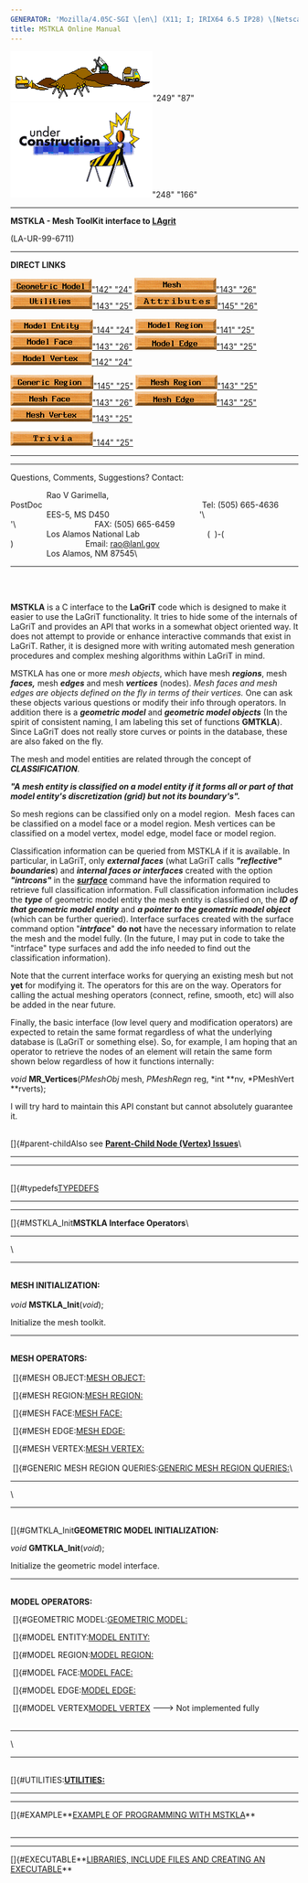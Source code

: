 ```yaml
---
GENERATOR: 'Mozilla/4.05C-SGI \[en\] (X11; I; IRIX64 6.5 IP28) \[Netscape\]'
title: MSTKLA Online Manual
---
```


![](../images/construction24.gif)"249"
"87"![](../images/construc6.gif)"248" "166"

------------------------------------------------------------------------

**MSTKLA - Mesh ToolKit interface to [LAgrit](http://lagrit.lanl.gov)**

(LA-UR-99-6711)

------------------------------------------------------------------------

**DIRECT LINKS**

[![](../images/model.gif)"142"
"24"](http://www.ees.lanl.gov/staff/rao/mstkla/Geom.md) [![](../images/mesh.gif)"143"
"26"](http://www.ees.lanl.gov/staff/rao/mstkla/Mesh.md) [![](../images/utilities.gif)"143"
"25"](http://www.ees.lanl.gov/staff/rao/mstkla/utilities.md) [![](../images/attributes.gif)"145"
"26"](MeshAttributes.md)

[![](../images/modelenty.gif)"144"
"24"](http://www.ees.lanl.gov/staff/rao/mstkla/GeomEntity.md) [![](../images/modelregn.gif)"141"
"25"](http://www.ees.lanl.gov/staff/rao/mstkla/GeomRegion.md) [![](../images/modelface.gif)"143"
"26"](http://www.ees.lanl.gov/staff/rao/mstkla/GeomFace.md) [![](../images/modeledge.gif)"143"
"25"](http://www.ees.lanl.gov/staff/rao/mstkla/GeomEdge.md) [![](../images/modelvert.gif)"142"
"24"](http://www.ees.lanl.gov/staff/rao/mstkla/GeomVertex.md)

[![](../images/genregn.gif)"145"
"25"](http://www.ees.lanl.gov/staff/rao/mstkla/GenRegion.md) [![](../images/meshregn.gif)"143"
"25"](http://www.ees.lanl.gov/staff/rao/mstkla/MeshRegion.md) [![](../images/meshface.gif)"143"
"26"](http://www.ees.lanl.gov/staff/rao/mstkla/MeshFace.md) [![](../images/meshedge.gif)"143"
"25"](http://www.ees.lanl.gov/staff/rao/mstkla/MeshEdge.md) [![](../images/meshvert.gif)"143"
"25"](http://www.ees.lanl.gov/staff/rao/mstkla/MeshVertex.md)

[![](../images/trivia.gif)"144"
"25"](http://www.ees.lanl.gov/staff/rao/mstkla/trivia.md)

------------------------------------------------------------------------

------------------------------------------------------------------------

Questions, Comments, Suggestions? Contact:

                Rao V Garimella,
PostDoc                                                                      
Tel: (505) 665-4636\
                EES-5, MS D450                                       
'\\      '\\                                   FAX: (505) 665-6459\
                Los Alamos National Lab                              ( 
)-(  )                                Email: <rao@lanl.gov>\
                Los Alamos, NM 87545\

------------------------------------------------------------------------

\
 

**MSTKLA** is a C interface to the **LaGriT** code which is designed to
make it easier to use the LaGriT functionality. It tries to hide some of
the internals of LaGriT and provides an API that works in a somewhat
object oriented way. It does not attempt to provide or enhance
interactive commands that exist in LaGriT. Rather, it is designed more
with writing automated mesh generation procedures and complex meshing
algorithms within LaGriT in mind.

MSTKLA has one or more *mesh objects*, which have mesh ***regions***,
mesh ***faces,*** mesh ***edges*** and mesh ***vertices*** (nodes).
*Mesh faces and mesh edges are objects defined on the fly in terms of
their vertices.* One can ask these objects various questions or modify
their info through operators. In addition there is a ***geometric
model*** and ***geometric model objects*** (In the spirit of consistent
naming, I am labeling this set of functions **GMTKLA**). Since LaGriT
does not really store curves or points in the database, these are also
faked on the fly.

The mesh and model entities are related through the concept of
***CLASSIFICATION***.

***"A mesh entity is classified on a model entity if it forms all or
part of that model entity's discretization (grid) but not its
boundary's".***

So mesh regions can be classified only on a model region.  Mesh faces
can be classified on a model face or a model region. Mesh vertices can
be classified on a model vertex, model edge, model face or model region.

Classification information can be queried from MSTKLA if it is
available. In particular, in LaGriT, only ***external faces*** (what
LaGriT calls ***"reflective" boundaries***) and ***internal faces or
interfaces*** created with the option ***"intrcons"*** in the
***[surface](http://www.t12.lanl.gov/~lagrit/new_md/SURFACE.md)***
command have the information required to retrieve full classification
information. Full classification information includes the ***type*** of
geometric model entity the mesh entity is classified on, the ***ID of
that geometric model entity*** and ***a pointer to the geometric model
object*** (which can be further queried). Interface surfaces created
with the surface command option "***intrface***" **do not** have the
necessary information to relate the mesh and the model fully. (In the
future, I may put in code to take the "intrface" type surfaces and add
the info needed to find out the classification information).

Note that the current interface works for querying an existing mesh but
not **yet** for modifying it. The operators for this are on the way.
Operators for calling the actual meshing operators (connect, refine,
smooth, etc) will also be added in the near future.

Finally, the basic interface (low level query and modification
operators) are expected to retain the same format regardless of what the
underlying database is (LaGriT or something else). So, for example, I am
hoping that an operator to retrieve the nodes of an element will retain
the same form shown below regardless of how it functions internally:

*void* **MR\_Vertices**(*PMeshObj* mesh, *PMeshRegn* reg, *int \**nv,
*PMeshVert \**rverts);

I will try hard to maintain this API constant but cannot absolutely
guarantee it.\
 

[]{#parent-childAlso see **[Parent-Child Node (Vertex)
Issues](http://www.ees.lanl.gov/staff/rao/mstkla/parent-child.md)**\

------------------------------------------------------------------------

------------------------------------------------------------------------

\
[]{#typedefs[TYPEDEFS](http://www.ees.lanl.gov/staff/rao/mstkla/prelim.md) 

------------------------------------------------------------------------

------------------------------------------------------------------------

[]{#MSTKLA_Init**MSTKLA Interface Operators**\

------------------------------------------------------------------------

\

------------------------------------------------------------------------

\
**MESH INITIALIZATION:**\
 \
*void* **MSTKLA\_Init**(*void*);

Initialize the mesh toolkit.

------------------------------------------------------------------------

\
**MESH OPERATORS:**\
 \
 []{#MESH OBJECT:[MESH
OBJECT:](http://www.ees.lanl.gov/staff/rao/mstkla/Mesh.md)

 []{#MESH REGION:[MESH
REGION:](http://www.ees.lanl.gov/staff/rao/mstkla/MeshRegion.md)

 []{#MESH FACE:[MESH
FACE:](http://www.ees.lanl.gov/staff/rao/mstkla/MeshFace.md)

 []{#MESH EDGE:[MESH
EDGE:](http://www.ees.lanl.gov/staff/rao/mstkla/MeshEdge.md)

 []{#MESH VERTEX:[MESH
VERTEX:](http://www.ees.lanl.gov/staff/rao/mstkla/MeshVertex.md)\
 \
 []{#GENERIC MESH REGION QUERIES:[GENERIC MESH REGION
QUERIES:](http://www.ees.lanl.gov/staff/rao/mstkla/GenRegion.md)\

------------------------------------------------------------------------

\

------------------------------------------------------------------------

\
[]{#GMTKLA_Init**GEOMETRIC MODEL INITIALIZATION:**

*void* **GMTKLA\_Init**(*void*);

Initialize the geometric model interface.

------------------------------------------------------------------------

\
**MODEL OPERATORS:**

 []{#GEOMETRIC MODEL:[GEOMETRIC
MODEL:](http://www.ees.lanl.gov/staff/rao/mstkla/Geom.md)

 []{#MODEL ENTITY:[MODEL
ENTITY:](http://www.ees.lanl.gov/staff/rao/mstkla/GeomEntity.md)

 []{#MODEL REGION:[MODEL
REGION:](http://www.ees.lanl.gov/staff/rao/mstkla/GeomRegion.md)

 []{#MODEL FACE:[MODEL
FACE:](http://www.ees.lanl.gov/staff/rao/mstkla/GeomFace.md)

 []{#MODEL EDGE:[MODEL
EDGE:](http://www.ees.lanl.gov/staff/rao/mstkla/GeomEdge.md)

 []{#MODEL VERTEX[MODEL
VERTEX](http://www.ees.lanl.gov/staff/rao/mstkla/GeomVertex.md)
---&gt; Not implemented fully\
 

------------------------------------------------------------------------

\

------------------------------------------------------------------------

\
[]{#UTILITIES:**[UTILITIES:](http://www.ees.lanl.gov/staff/rao/mstkla/utilities.md)**

------------------------------------------------------------------------

------------------------------------------------------------------------

[]{#EXAMPLE**[EXAMPLE OF PROGRAMMING WITH
MSTKLA](http://www.ees.lanl.gov/staff/rao/mstkla/example.md)**\
 

------------------------------------------------------------------------

------------------------------------------------------------------------

[]{#EXECUTABLE**[LIBRARIES, INCLUDE FILES AND CREATING AN
EXECUTABLE](http://www.ees.lanl.gov/staff/rao/mstkla/linking.md)**
